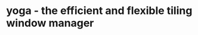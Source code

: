 # yoga - the efficient and flexible tiling window manager

<!--
- the flexible window manager (library)

Yoga is a felxible library for creating x window managers. You can think of it a little bit like XMonad -
altough it's a little less coupled to specific ideas. The goal is to take as much complexity as possible
away while offering a full-featured framework for programming your "own" wm. Another important goal is to have
a really easy to understand documentation which makes things alot more clear to users.

Yoga has *no configuration file*, like most other wm's. You write a standalone program which just uses the
interfaces and ideas `yoga` offers you. `yoga` tries to be as declarative as possible. This way might be a
little harder to get started with, but it has also some great benefits:

- You pull in only the features you need.
- You handle window events by yourself.
- You build what you want.

## Quickstart

Not possible right now. This lib is pre-alpha. Currently the primary development goal is to fully implement and
test the `x11` module to have a good starting point for designing the internals of `yoga`.

## Development Roadmap

This is a very very rough overview of the next steps for this library. Things might change, get removed or new stuff
gets added along the way.

- [x] Establish a connection to X11
- [x] Retrieve data about screens
- [x] Retrieve data about windows
- [ ] Implement a high level interface for working with windows (kill, spawn, move..)
- [ ] Provide a solid event system
- [ ] Provide io interfaces (keyboard/mice)
- [ ] Provide highlevel drawing interfaces
- [ ] Focus on window manager tasks (event handling, workspaces, layouts)
- [ ] Provide traits to implement own Layouts
- [ ] Handle internal event loop and interaction with libx (only pass events to client)
- [ ] Have an easy to use API

## Contributing

I'd love to get PR's or accept people as contributors. I'll write a rough technical overview in the next time to make
it easier to get into writing code for this project.
-->

